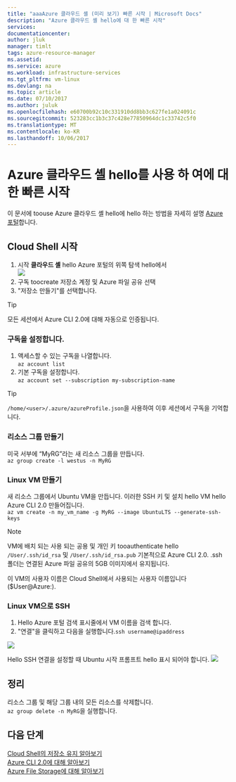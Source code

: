 ```yaml
---
title: "aaaAzure 클라우드 셸 (미리 보기) 빠른 시작 | Microsoft Docs"
description: "Azure 클라우드 셸 hello에 대 한 빠른 시작"
services: 
documentationcenter: 
author: jluk
manager: timlt
tags: azure-resource-manager
ms.assetid: 
ms.service: azure
ms.workload: infrastructure-services
ms.tgt_pltfrm: vm-linux
ms.devlang: na
ms.topic: article
ms.date: 07/10/2017
ms.author: juluk
ms.openlocfilehash: e60700b92c10c331910dd8bb3c627fe1a024091c
ms.sourcegitcommit: 523283cc1b3c37c428e77850964dc1c33742c5f0
ms.translationtype: MT
ms.contentlocale: ko-KR
ms.lasthandoff: 10/06/2017
---
```

# <a name="quickstart-for-using-hello-azure-cloud-shell"></a>Azure 클라우드 셸 hello를 사용 하 여에 대 한 빠른 시작

이 문서에 toouse Azure 클라우드 셸 hello에 hello 하는 방법을 자세히 설명 [Azure 포털](https://ms.portal.azure.com/)합니다.

## <a name="start-cloud-shell"></a>Cloud Shell 시작
1. 시작 **클라우드 셸** hello Azure 포털의 위쪽 탐색 hello에서 <br>
![](media/shell-icon.png)
2. 구독 toocreate 저장소 계정 및 Azure 파일 공유 선택
3. "저장소 만들기"를 선택합니다.

> [!TIP]
> 모든 세션에서 Azure CLI 2.0에 대해 자동으로 인증됩니다.

### <a name="set-your-subscription"></a>구독을 설정합니다.
1. 액세스할 수 있는 구독을 나열합니다. <br>
`az account list`
2. 기본 구독을 설정합니다. <br>
`az account set --subscription my-subscription-name`

> [!TIP]
> `/home/<user>/.azure/azureProfile.json`을 사용하여 이후 세션에서 구독을 기억합니다.

### <a name="create-a-resource-group"></a>리소스 그룹 만들기
미국 서부에 “MyRG”라는 새 리소스 그룹을 만듭니다. <br>
`az group create -l westus -n MyRG` <br>

### <a name="create-a-linux-vm"></a>Linux VM 만들기
새 리소스 그룹에서 Ubuntu VM을 만듭니다. 이러한 SSH 키 및 설치 hello VM hello Azure CLI 2.0 만들어집니다. <br>
`az vm create -n my_vm_name -g MyRG --image UbuntuLTS --generate-ssh-keys`

> [!NOTE]
> VM에 배치 되는 사용 되는 공용 및 개인 키 tooauthenticate hello `/User/.ssh/id_rsa` 및 `/User/.ssh/id_rsa.pub` 기본적으로 Azure CLI 2.0. .ssh 폴더는 연결된 Azure 파일 공유의 5GB 이미지에서 유지됩니다.

이 VM의 사용자 이름은 Cloud Shell에서 사용되는 사용자 이름입니다($User@Azure:).

### <a name="ssh-into-your-linux-vm"></a>Linux VM으로 SSH
1. Hello Azure 포털 검색 표시줄에서 VM 이름을 검색 합니다.
2. "연결"을 클릭하고 다음을 실행합니다.`ssh username@ipaddress`

![](media/sshcmd-copy.png)

Hello SSH 연결을 설정할 때 Ubuntu 시작 프롬프트 hello 표시 되어야 합니다.
![](media/ubuntu-welcome.png)

## <a name="cleaning-up"></a>정리 
리소스 그룹 및 해당 그룹 내의 모든 리소스를 삭제합니다. <br>
`az group delete -n MyRG`을 실행합니다.

## <a name="next-steps"></a>다음 단계
[Cloud Shell의 저장소 유지 알아보기](persisting-shell-storage.md) <br>
[Azure CLI 2.0에 대해 알아보기](https://docs.microsoft.com/cli/azure/) <br>
[Azure File Storage에 대해 알아보기](../storage/files/storage-files-introduction.md) <br>